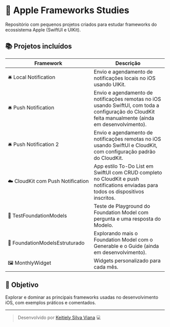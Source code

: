 # 🍎 Apple Frameworks Studies

Repositório com pequenos projetos criados para estudar frameworks do ecossistema Apple (SwiftUI e UIKit).

## 📚 Projetos incluídos

| Framework | Descrição |
|------------|------------|
| 🛎&nbsp;Local&nbsp;Notification | Envio e agendamento de notificações locais no iOS usando UIKit. |
| 🛎&nbsp;Push&nbsp;Notification | Envio e agendamento de notificações remotas no iOS usando SwiftUI, com toda a configuração do CloudKit feita manualmente (ainda em desenvolvimento). |
| 🛎&nbsp;Push&nbsp;Notification&nbsp;2 | Envio e agendamento de notificações remotas no iOS usando SwiftUI e CloudKit, com configuração padrão do CloudKit. |
| ☁️&nbsp;CloudKit&nbsp;com&nbsp;Push&nbsp;Notification | App estilo To-Do List em SwiftUI com CRUD completo no CloudKit e push notifications enviadas para todos os dispositivos inscritos. |
| 🤖&nbsp;TestFoundationModels&nbsp; | Teste de Playground do Foundation Model com pergunta e uma resposta do Modelo. |
| 🤖&nbsp;FoundationModelsEstruturado&nbsp; | Explorando mais o Foundation Model com o Generable e o Guide (ainda em desenvolvimento). |
| 🖼️&nbsp;MonthlyWidget&nbsp; | Widgets personalizado para cada mês. |



## 🧠 Objetivo

Explorar e dominar as principais frameworks usadas no desenvolvimento iOS, com exemplos práticos e comentados.

---

> Desenvolvido por [Keitiely Silva Viana](https://github.com/keitiely) 💻
